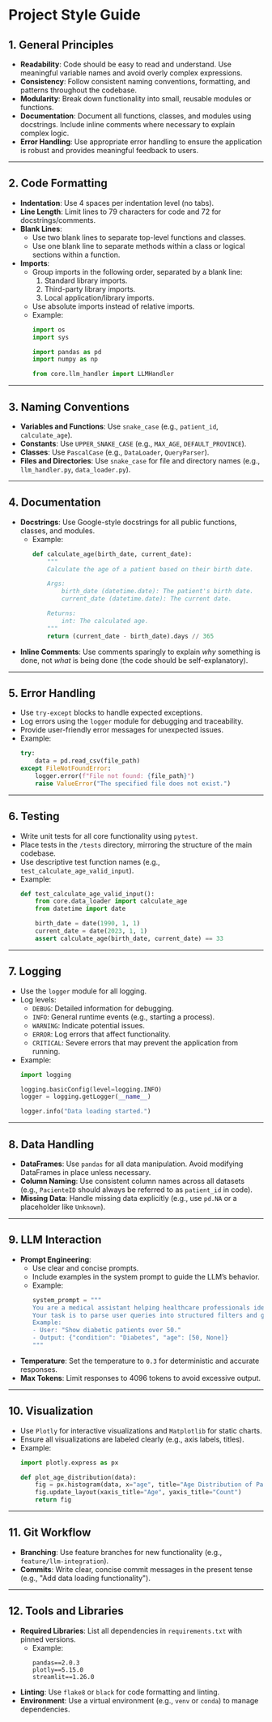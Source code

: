 
# **Project Style Guide**

## **1. General Principles**
- **Readability**: Code should be easy to read and understand. Use meaningful variable names and avoid overly complex expressions.
- **Consistency**: Follow consistent naming conventions, formatting, and patterns throughout the codebase.
- **Modularity**: Break down functionality into small, reusable modules or functions.
- **Documentation**: Document all functions, classes, and modules using docstrings. Include inline comments where necessary to explain complex logic.
- **Error Handling**: Use appropriate error handling to ensure the application is robust and provides meaningful feedback to users.

---

## **2. Code Formatting**
- **Indentation**: Use 4 spaces per indentation level (no tabs).
- **Line Length**: Limit lines to 79 characters for code and 72 for docstrings/comments.
- **Blank Lines**:
  - Use two blank lines to separate top-level functions and classes.
  - Use one blank line to separate methods within a class or logical sections within a function.
- **Imports**:
  - Group imports in the following order, separated by a blank line:
    1. Standard library imports.
    2. Third-party library imports.
    3. Local application/library imports.
  - Use absolute imports instead of relative imports.
  - Example:
    ```python
    import os
    import sys

    import pandas as pd
    import numpy as np

    from core.llm_handler import LLMHandler
    ```

---

## **3. Naming Conventions**
- **Variables and Functions**: Use `snake_case` (e.g., `patient_id`, `calculate_age`).
- **Constants**: Use `UPPER_SNAKE_CASE` (e.g., `MAX_AGE`, `DEFAULT_PROVINCE`).
- **Classes**: Use `PascalCase` (e.g., `DataLoader`, `QueryParser`).
- **Files and Directories**: Use `snake_case` for file and directory names (e.g., `llm_handler.py`, `data_loader.py`).

---

## **4. Documentation**
- **Docstrings**: Use Google-style docstrings for all public functions, classes, and modules.
  - Example:
    ```python
    def calculate_age(birth_date, current_date):
        """
        Calculate the age of a patient based on their birth date.

        Args:
            birth_date (datetime.date): The patient's birth date.
            current_date (datetime.date): The current date.

        Returns:
            int: The calculated age.
        """
        return (current_date - birth_date).days // 365
    ```
- **Inline Comments**: Use comments sparingly to explain *why* something is done, not *what* is being done (the code should be self-explanatory).

---

## **5. Error Handling**
- Use `try-except` blocks to handle expected exceptions.
- Log errors using the `logger` module for debugging and traceability.
- Provide user-friendly error messages for unexpected issues.
- Example:
  ```python
  try:
      data = pd.read_csv(file_path)
  except FileNotFoundError:
      logger.error(f"File not found: {file_path}")
      raise ValueError("The specified file does not exist.")
  ```

---

## **6. Testing**
- Write unit tests for all core functionality using `pytest`.
- Place tests in the `/tests` directory, mirroring the structure of the main codebase.
- Use descriptive test function names (e.g., `test_calculate_age_valid_input`).
- Example:
  ```python
  def test_calculate_age_valid_input():
      from core.data_loader import calculate_age
      from datetime import date

      birth_date = date(1990, 1, 1)
      current_date = date(2023, 1, 1)
      assert calculate_age(birth_date, current_date) == 33
  ```

---

## **7. Logging**
- Use the `logger` module for all logging.
- Log levels:
  - `DEBUG`: Detailed information for debugging.
  - `INFO`: General runtime events (e.g., starting a process).
  - `WARNING`: Indicate potential issues.
  - `ERROR`: Log errors that affect functionality.
  - `CRITICAL`: Severe errors that may prevent the application from running.
- Example:
  ```python
  import logging

  logging.basicConfig(level=logging.INFO)
  logger = logging.getLogger(__name__)

  logger.info("Data loading started.")
  ```

---

## **8. Data Handling**
- **DataFrames**: Use `pandas` for all data manipulation. Avoid modifying DataFrames in place unless necessary.
- **Column Naming**: Use consistent column names across all datasets (e.g., `PacienteID` should always be referred to as `patient_id` in code).
- **Missing Data**: Handle missing data explicitly (e.g., use `pd.NA` or a placeholder like `Unknown`).

---

## **9. LLM Interaction**
- **Prompt Engineering**:
  - Use clear and concise prompts.
  - Include examples in the system prompt to guide the LLM’s behavior.
  - Example:
    ```python
    system_prompt = """
    You are a medical assistant helping healthcare professionals identify patient cohorts.
    Your task is to parse user queries into structured filters and generate summaries.
    Example:
    - User: "Show diabetic patients over 50."
    - Output: {"condition": "Diabetes", "age": [50, None]}
    """
    ```
- **Temperature**: Set the temperature to `0.3` for deterministic and accurate responses.
- **Max Tokens**: Limit responses to 4096 tokens to avoid excessive output.

---

## **10. Visualization**
- Use `Plotly` for interactive visualizations and `Matplotlib` for static charts.
- Ensure all visualizations are labeled clearly (e.g., axis labels, titles).
- Example:
  ```python
  import plotly.express as px

  def plot_age_distribution(data):
      fig = px.histogram(data, x="age", title="Age Distribution of Patients")
      fig.update_layout(xaxis_title="Age", yaxis_title="Count")
      return fig
  ```

---

## **11. Git Workflow**
- **Branching**: Use feature branches for new functionality (e.g., `feature/llm-integration`).
- **Commits**: Write clear, concise commit messages in the present tense (e.g., "Add data loading functionality").

---

## **12. Tools and Libraries**
- **Required Libraries**: List all dependencies in `requirements.txt` with pinned versions.
  - Example:
    ```
    pandas==2.0.3
    plotly==5.15.0
    streamlit==1.26.0
    ```
- **Linting**: Use `flake8` or `black` for code formatting and linting.
- **Environment**: Use a virtual environment (e.g., `venv` or `conda`) to manage dependencies.